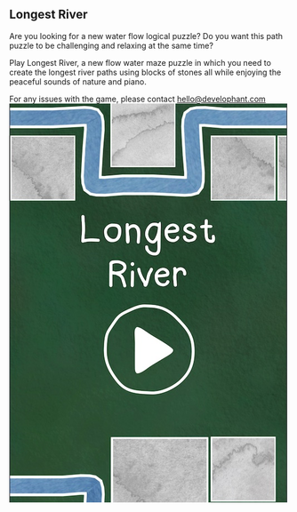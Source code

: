 ## Longest River
Are you looking for a new water flow logical puzzle? 
Do you want this path puzzle to be challenging and relaxing at the same time?

Play Longest River, a new flow water maze puzzle in which you need to create the longest river paths using blocks of stones all while enjoying the peaceful sounds of nature and piano. 

For any issues with the game, please contact <hello@develophant.com>
![Longest River](longest_river.jpg)
